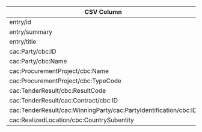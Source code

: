 | CSV Column           | Ontology Property | Entity Class | Rel. Entity Class | Subject Generation    | Join Condition | Datatype | Function Name | Function Output |
| --- | --- | --- | --- | --- | --- | --- | --- | --- |
| entry/id | :hasID | :ProcurementObject |  | https://contrataciondelestado.es/sindicacion/licitacionesPerfilContratante/{id} |  | xsd:string | generateId | https://contrataciondelestado.es/sindicacion/licitacionesPerfilContratante/{id} |
| entry/summary | :describesLot | :LotAwardOutcome | :Lot | https://contrataciondelestado.es/sindicacion/licitacionesPerfilContratante/{id}#summary | :describesLot | xsd:string | generateSummary | https://contrataciondelestado.es/sindicacion/licitacionesPerfilContratante/{id}#summary |
| entry/title | :hasIdentifierValue | :Identifier | :ProcurementObject | https://contrataciondelestado.es/sindicacion/licitacionesPerfilContratante/{id}#title | :hasID | xsd:string | generateTitle | https://contrataciondelestado.es/sindicacion/licitacionesPerfilContratante/{id}#title |
| cac:Party/cbc:ID | :hasIdentifierValue | :Identifier | :Buyer | https://contrataciondelestado.es/sindicacion/licitacionesPerfilContratante/{id}#buyerId | :playedByOrganisation | xsd:string | generateBuyerId | https://contrataciondelestado.es/sindicacion/licitacionesPerfilContratante/{id}#buyerId |
| cac:Party/cbc:Name | :hasIdentifierValue | :Identifier | :Buyer | https://contrataciondelestado.es/sindicacion/licitacionesPerfilContratante/{id}#buyerName | :playedByOrganisation | xsd:string | generateBuyerName | https://contrataciondelestado.es/sindicacion/licitacionesPerfilContratante/{id}#buyerName |
| cac:ProcurementProject/cbc:Name | :hasIdentifierValue | :Identifier | :Lot | https://contrataciondelestado.es/sindicacion/licitacionesPerfilContratante/{id}#lotName | :hasProcurementScopeDividedIntoLot | xsd:string | generateLotName | https://contrataciondelestado.es/sindicacion/licitacionesPerfilContratante/{id}#lotName |
| cac:ProcurementProject/cbc:TypeCode | :hasProcedureType | :Procedure | :Lot | https://contrataciondelestado.es/sindicacion/licitacionesPerfilContratante/{id}#procedureType | :hasProcurementScopeDividedIntoLot | xsd:string | generateProcedureType | https://contrataciondelestado.es/sindicacion/licitacionesPerfilContratante/{id}#procedureType |
| cac:TenderResult/cbc:ResultCode | :hasAwardDecisionDate | :LotAwardOutcome | :Lot | https://contrataciondelestado.es/sindicacion/licitacionesPerfilContratante/{id}#awardDecisionDate | :describesLot | xsd:date | generateAwardDecisionDate | https://contrataciondelestado.es/sindicacion/licitacionesPerfilContratante/{id}#awardDecisionDate |
| cac:TenderResult/cac:Contract/cbc:ID | :hasID | :Contract | :Lot | https://contrataciondelestado.es/sindicacion/licitacionesPerfilContratante/{id}#contractId | :describesLot | xsd:string | generateContractId | https://contrataciondelestado.es/sindicacion/licitacionesPerfilContratante/{id}#contractId |
| cac:TenderResult/cac:WinningParty/cac:PartyIdentification/cbc:ID | :hasIdentifierValue | :Identifier | :Buyer | https://contrataciondelestado.es/sindicacion/licitacionesPerfilContratante/{id}#winningBuyerId | :playedByOrganisation | xsd:string | generateWinningBuyerId | https://contrataciondelestado.es/sindicacion/licitacionesPerfilContratante/{id}#winningBuyerId |
| cac:RealizedLocation/cbc:CountrySubentity | :hasCountryCode | :Country | :Lot | https://contrataciondelestado.es/sindicacion/licitacionesPerfilContratante/{id}#countryCode | :hasProcurementScopeDividedIntoLot | xsd:string | generateCountryCode | https://contrataciondelestado.es/sindicacion/licitacionesPerfilContratante/{id}#countryCode |
